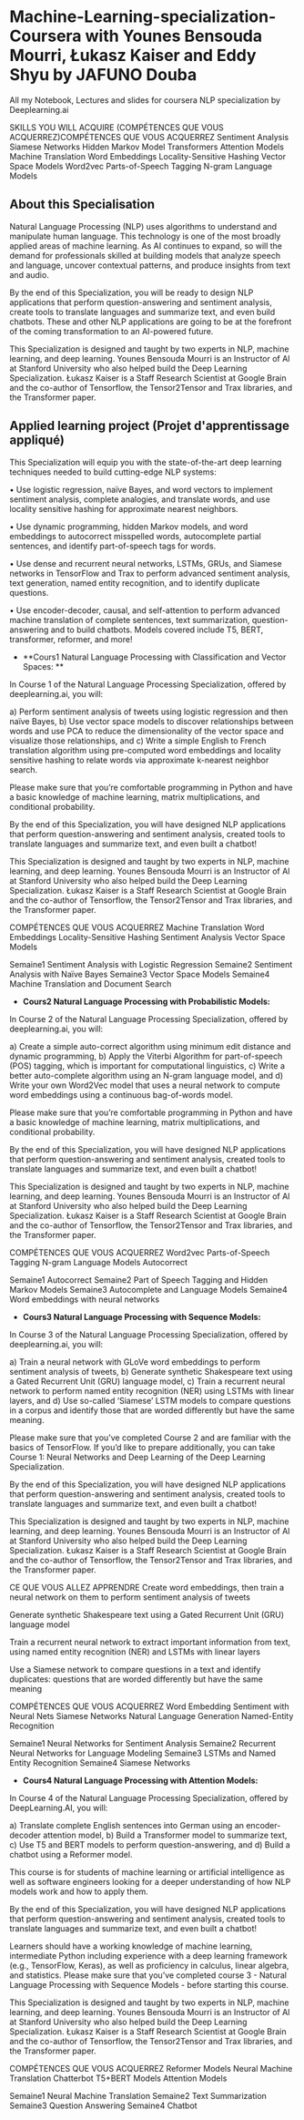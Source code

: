 # Machine-Learning-specialization-Coursera with Younes Bensouda Mourri, Łukasz Kaiser and Eddy Shyu by JAFUNO Douba 

All my Notebook, Lectures and slides for coursera NLP specialization by Deeplearning.ai

SKILLS YOU WILL ACQUIRE (COMPÉTENCES QUE VOUS ACQUERREZ)COMPÉTENCES QUE VOUS ACQUERREZ
Sentiment Analysis
Siamese Networks
Hidden Markov Model
Transformers
Attention Models
Machine Translation
Word Embeddings
Locality-Sensitive Hashing
Vector Space Models
Word2vec
Parts-of-Speech Tagging
N-gram Language Models




## About this Specialisation

Natural Language Processing (NLP) uses algorithms to understand and manipulate human language. This technology is one of the most broadly applied areas of machine learning. As AI continues to expand, so will the demand for professionals skilled at building models that analyze speech and language, uncover contextual patterns, and produce insights from text and audio.

By the end of this Specialization, you will be ready to design NLP applications that perform question-answering and sentiment analysis, create tools to translate languages and summarize text, and even build chatbots. These and other NLP applications are going to be at the forefront of the coming transformation to an AI-powered future.

This Specialization is designed and taught by two experts in NLP, machine learning, and deep learning. Younes Bensouda Mourri is an Instructor of AI at Stanford University who also helped build the Deep Learning Specialization. Łukasz Kaiser is a Staff Research Scientist at Google Brain and the co-author of Tensorflow, the Tensor2Tensor and Trax libraries, and the Transformer paper. 

## Applied learning project (Projet d'apprentissage appliqué)


This Specialization will equip you with the state-of-the-art deep learning techniques needed to build cutting-edge NLP systems:

• Use logistic regression, naïve Bayes, and word vectors to implement sentiment analysis, complete analogies, and translate words, and use locality sensitive hashing for approximate nearest neighbors.

• Use dynamic programming, hidden Markov models, and word embeddings to autocorrect misspelled words, autocomplete partial sentences, and identify part-of-speech tags for words.

• Use dense and recurrent neural networks, LSTMs, GRUs, and Siamese networks in TensorFlow and Trax to perform advanced sentiment analysis, text generation, named entity recognition, and to identify duplicate questions. 

• Use encoder-decoder, causal, and self-attention to perform advanced machine translation of complete sentences, text summarization, question-answering and to build chatbots. Models covered include T5, BERT, transformer, reformer, and more!




- **Cours1 Natural Language Processing with Classification and Vector Spaces: **

In Course 1 of the Natural Language Processing Specialization, offered by deeplearning.ai, you will:   

a) Perform sentiment analysis of tweets using logistic regression and then naïve Bayes, 
b) Use vector space models to discover relationships between words and use PCA to reduce the dimensionality of the vector space and visualize those relationships, and
c) Write a simple English to French translation algorithm using pre-computed word embeddings and locality sensitive hashing to relate words via approximate k-nearest neighbor search.   
    
Please make sure that you’re comfortable programming in Python and have a basic knowledge of machine learning, matrix multiplications, and conditional probability.   
   
By the end of this Specialization, you will have designed NLP applications that perform question-answering and sentiment analysis, created tools to translate languages and summarize text, and even built a chatbot!   
   
This Specialization is designed and taught by two experts in NLP, machine learning, and deep learning. Younes Bensouda Mourri is an Instructor of AI at Stanford University who also helped build the Deep Learning Specialization. Łukasz Kaiser is a Staff Research Scientist at Google Brain and the co-author of Tensorflow, the Tensor2Tensor and Trax libraries, and the Transformer paper.

COMPÉTENCES QUE VOUS ACQUERREZ
Machine Translation
Word Embeddings
Locality-Sensitive Hashing
Sentiment Analysis
Vector Space Models


Semaine1 Sentiment Analysis with Logistic Regression
Semaine2 Sentiment Analysis with Naïve Bayes
Semaine3 Vector Space Models
Semaine4 Machine Translation and Document Search


- **Cours2 Natural Language Processing with Probabilistic Models:**

In Course 2 of the Natural Language Processing Specialization, offered by deeplearning.ai, you will:

a) Create a simple auto-correct algorithm using minimum edit distance and dynamic programming,
b) Apply the Viterbi Algorithm for part-of-speech (POS) tagging, which is important for computational linguistics,
c) Write a better auto-complete algorithm using an N-gram language model, and 
d) Write your own Word2Vec model that uses a neural network to compute word embeddings using a continuous bag-of-words model.
 
Please make sure that you’re comfortable programming in Python and have a basic knowledge of machine learning, matrix multiplications, and conditional probability.

By the end of this Specialization, you will have designed NLP applications that perform question-answering and sentiment analysis, created tools to translate languages and summarize text, and even built a chatbot!

This Specialization is designed and taught by two experts in NLP, machine learning, and deep learning. Younes Bensouda Mourri is an Instructor of AI at Stanford University who also helped build the Deep Learning Specialization. Łukasz Kaiser is a Staff Research Scientist at Google Brain and the co-author of Tensorflow, the Tensor2Tensor and Trax libraries, and the Transformer paper.

COMPÉTENCES QUE VOUS ACQUERREZ
Word2vec
Parts-of-Speech Tagging
N-gram Language Models
Autocorrect

Semaine1 Autocorrect
Semaine2 Part of Speech Tagging and Hidden Markov Models
Semaine3 Autocomplete and Language Models
Semaine4 Word embeddings with neural networks


- **Cours3 Natural Language Processing with Sequence Models:**

In Course 3 of the Natural Language Processing Specialization, offered by deeplearning.ai, you will:

a) Train a neural network with GLoVe word embeddings to perform sentiment analysis of tweets,
b) Generate synthetic Shakespeare text using a Gated Recurrent Unit (GRU) language model,
c) Train a recurrent neural network to perform named entity recognition (NER) using LSTMs with linear layers, and 
d) Use so-called ‘Siamese’ LSTM models to compare questions in a corpus and identify those that are worded differently but have the same meaning. 
 
Please make sure that you’ve completed Course 2 and are familiar with the basics of TensorFlow. If you’d like to prepare additionally, you can take Course 1: Neural Networks and Deep Learning of the Deep Learning Specialization.

By the end of this Specialization, you will have designed NLP applications that perform question-answering and sentiment analysis, created tools to translate languages and summarize text, and even built a chatbot!

This Specialization is designed and taught by two experts in NLP, machine learning, and deep learning. Younes Bensouda Mourri is an Instructor of AI at Stanford University who also helped build the Deep Learning Specialization. Łukasz Kaiser is a Staff Research Scientist at Google Brain and the co-author of Tensorflow, the Tensor2Tensor and Trax libraries, and the Transformer paper.

CE QUE VOUS ALLEZ APPRENDRE
Create word embeddings, then train a neural network on them to perform sentiment analysis of tweets

Generate synthetic Shakespeare text using a Gated Recurrent Unit (GRU) language model

Train a recurrent neural network to extract important information from text, using named entity recognition (NER) and LSTMs with linear layers

Use a Siamese network to compare questions in a text and identify duplicates: questions that are worded differently but have the same meaning

COMPÉTENCES QUE VOUS ACQUERREZ
Word Embedding
Sentiment with Neural Nets
Siamese Networks
Natural Language Generation
Named-Entity Recognition


Semaine1 Neural Networks for Sentiment Analysis
Semaine2 Recurrent Neural Networks for Language Modeling
Semaine3 LSTMs and Named Entity Recognition
Semaine4 Siamese Networks


- **Cours4 Natural Language Processing with Attention Models:**

In Course 4 of the Natural Language Processing Specialization, offered by DeepLearning.AI, you will:

a) Translate complete English sentences into German using an encoder-decoder attention model,
b) Build a Transformer model to summarize text, 
c) Use T5 and BERT models to perform question-answering, and
d) Build a chatbot using a Reformer model.  
 
This course is for students of machine learning or artificial intelligence as well as software engineers looking for a deeper understanding of how NLP models work and how to apply them. 

By the end of this Specialization, you will have designed NLP applications that perform question-answering and sentiment analysis, created tools to translate languages and summarize text, and even built a chatbot!   

Learners should have a working knowledge of machine learning, intermediate Python including experience with a deep learning framework (e.g., TensorFlow, Keras), as well as proficiency in calculus, linear algebra, and statistics. Please make sure that you’ve completed course 3 - Natural Language Processing with Sequence Models - before starting this course.
   
This Specialization is designed and taught by two experts in NLP, machine learning, and deep learning. Younes Bensouda Mourri is an Instructor of AI at Stanford University who also helped build the Deep Learning Specialization. Łukasz Kaiser is a Staff Research Scientist at Google Brain and the co-author of Tensorflow, the Tensor2Tensor and Trax libraries, and the Transformer paper.

COMPÉTENCES QUE VOUS ACQUERREZ
Reformer Models
Neural Machine Translation
Chatterbot
T5+BERT Models
Attention Models


Semaine1 Neural Machine Translation
Semaine2 Text Summarization
Semaine3 Question Answering
Semaine4 Chatbot
